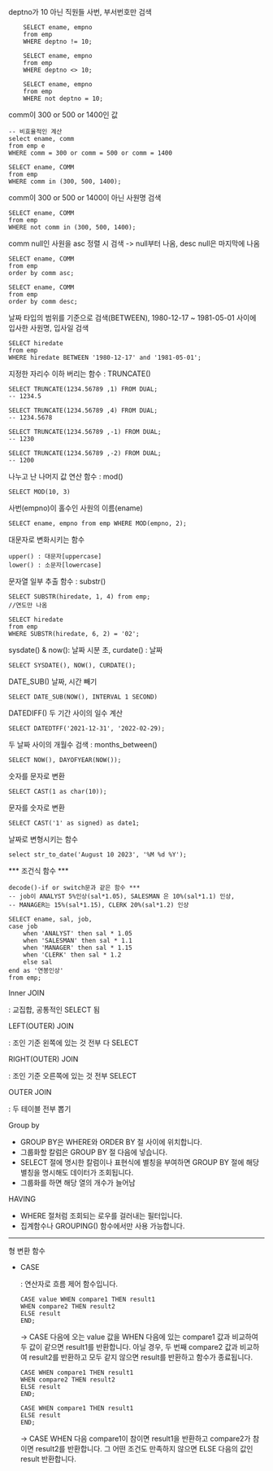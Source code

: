 
deptno가 10 아닌 직원들 사번, 부서번호만 검색

        SELECT ename, empno
        from emp 
        WHERE deptno != 10;

        SELECT ename, empno
        from emp 
        WHERE deptno <> 10;

        SELECT ename, empno
        from emp 
        WHERE not deptno = 10;

comm이 300 or 500 or 1400인 값

    -- 비효율적인 계산
    select ename, comm
    from emp e
    WHERE comm = 300 or comm = 500 or comm = 1400

    SELECT ename, COMM
    from emp 
    WHERE comm in (300, 500, 1400);

    
comm이 300 or 500 or 1400이 아닌 사원명 검색

    SELECT ename, COMM
    from emp 
    WHERE not comm in (300, 500, 1400);

comm null인 사원을 asc 정렬 시 검색 -> null부터 나옴, 
                  desc null은 마지막에 나옴
                  
    SELECT ename, COMM
    from emp 
    order by comm asc;

    SELECT ename, COMM
    from emp 
    order by comm desc;


날짜 타입의 범위를 기준으로 검색(BETWEEN), 1980-12-17 ~ 1981-05-01 사이에 입사한 사원명, 입사일 검색

    SELECT hiredate 
    from emp 
    WHERE hiredate BETWEEN '1980-12-17' and '1981-05-01';


지정한 자리수 이하 버리는 함수 : TRUNCATE()

    SELECT TRUNCATE(1234.56789 ,1) FROM DUAL;
    -- 1234.5
 
    SELECT TRUNCATE(1234.56789 ,4) FROM DUAL;
    -- 1234.5678
 
    SELECT TRUNCATE(1234.56789 ,-1) FROM DUAL;
    -- 1230
 
    SELECT TRUNCATE(1234.56789 ,-2) FROM DUAL;
    -- 1200


나누고 난 나머지 값 연산 함수 : mod()

    SELECT MOD(10, 3)

사번(empno)이 홀수인 사원의 이름(ename)

    SELECT ename, empno from emp WHERE MOD(empno, 2);

  
대문자로 변화시키는 함수

    upper() : 대문자[uppercase]
    lower() : 소문자[lowercase]

문자열 일부 추출 함수 : substr()

    SELECT SUBSTR(hiredate, 1, 4) from emp;
    //연도만 나옴

    SELECT hiredate  
    from emp
    WHERE SUBSTR(hiredate, 6, 2) = '02'; 

sysdate() & now(): 날짜 시분 초, curdate() : 날짜    

    SELECT SYSDATE(), NOW(), CURDATE(); 


DATE_SUB() 날짜, 시간 빼기

    SELECT DATE_SUB(NOW(), INTERVAL 1 SECOND)

DATEDIFF() 두 기간 사이의 일수 계산 

    SELECT DATEDTFF('2021-12-31', '2022-02-29);


두 날짜 사이의 개월수 검색 : months_between()
      
    SELECT NOW(), DAYOFYEAR(NOW());  

숫자를 문자로 변환

    SELECT CAST(1 as char(10));

문자를 숫자로 변환

    SELECT CAST('1' as signed) as date1;


날짜로 변형시키는 함수

    select str_to_date('August 10 2023', '%M %d %Y');

*** 조건식 함수 ***

    decode()-if or switch문과 같은 함수 ***
    -- job이 ANALYST 5%인상(sal*1.05), SALESMAN 은 10%(sal*1.1) 인상, 
    -- MANAGER는 15%(sal*1.15), CLERK 20%(sal*1.2) 인상
    
    SELECT ename, sal, job, 
    case job
    	when 'ANALYST' then sal * 1.05
    	when 'SALESMAN' then sal * 1.1
    	when 'MANAGER' then sal * 1.15
    	when 'CLERK' then sal * 1.2
    	else sal
    end as '연봉인상'
    from emp;

Inner JOIN

: 교집합, 공통적인 SELECT 됨

LEFT(OUTER) JOIN

: 조인 기준 왼쪽에 있는 것 전부 다 SELECT

RIGHT(OUTER) JOIN

: 조인 기준 오른쪽에 있는 것 전부 SELECT

OUTER JOIN

: 두 테이블 전부 뽑기


Group by

+ GROUP BY은 WHERE와 ORDER BY 절 사이에 위치합니다.
+ 그룹화할 칼럼은 GROUP BY 절 다음에 넣습니다.
+ SELECT 절에 명시한 칼럼이나 표현식에 별칭을 부여하면 GROUP BY 절에 해당 별칭을 명시해도 데이터가 조회됩니다.
+ 그룹화를 하면 해당 열의 개수가 늘어남

HAVING

+ WHERE 절처럼 조회되는 로우를 걸러내는 필터입니다.
+ 집계함수나 GROUPING() 함수에서만 사용 가능합니다.

 ----- 
  
형 변환 함수

+ CASE

  : 연산자로 흐름 제어 함수입니다.

      CASE value WHEN compare1 THEN result1
      WHEN compare2 THEN result2
      ELSE result
      END;

  -> CASE 다음에 오는 value 값을 WHEN 다음에 있는 compare1 값과 비교하여 두 값이 같으면 result1를 반환합니다.
     아닐 경우, 두 번째 compare2 값과 비교하여 result2를 반환하고 모두 같지 않으면 result를 반환하고 함수가 종료됩니다.

      CASE WHEN compare1 THEN result1
      WHEN compare2 THEN result2
      ELSE result
      END;

      CASE WHEN compare1 THEN result1
      ELSE result
      END;

  -> CASE WHEN 다음 compare1이 참이면 result1을 반환하고 compare2가 참이면 result2를 반환합니다. 그 어떤 조건도 만족하지 않으면 ELSE 다음의 값인 result 반환합니다.


  
     
    






